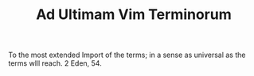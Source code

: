 ---
title: Ad Ultimam Vim Terminorum
permalink: "/definitions/ad-ultimam-vim-terminorum.html"
body: To the most extended Import of the terms; in a sense as universal as the terms
  wlll reach. 2 Eden, 54.
published_at: '2018-07-07'
layout: post
---